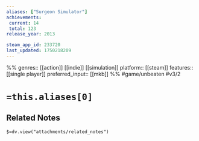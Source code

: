 ```yaml
---
aliases: ["Surgeon Simulator"]
achievements:
 current: 14
 total: 123
release_year: 2013

steam_app_id: 233720
last_updated: 1750218209
---
```

%%
genres:: [[action]] [[indie]] [[simulation]]
platform:: [[steam]]
features:: [[single player]]
preferred_input:: [[mkb]]
%%
#game/unbeaten
#v3/2

# `=this.aliases[0]`
## Related Notes
`$=dv.view("attachments/related_notes")`